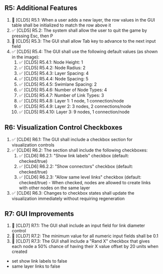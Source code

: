 ## R5: Additional Features

1. 🔲 [CLD5] R5.1: When a user adds a new layer, the row values in the GUI table shall be initialized to match the row above it
2. ✅ [CLD5] R5.2: The system shall allow the user to quit the game by pressing Esc, then P
3. 🔲 [CLD5] R5.3: The GUI shall allow Tab key to advance to the next input field
4. ✅ [CLD5] R5.4: The GUI shall use the following default values (as shown in the image):
   1. ✅ [CLD5] R5.4.1: Node Height: 1
   2. ✅ [CLD5] R5.4.2: Node Radius: 2
   3. ✅ [CLD5] R5.4.3: Layer Spacing: 4
   4. ✅ [CLD5] R5.4.4: Node Spacing: 5
   5. ✅ [CLD5] R5.4.5: Swimlane Spacing: 2
   6. ✅ [CLD5] R5.4.6: Number of Node Types: 4
   7. ✅ [CLD5] R5.4.7: Number of Link Types: 3
   8. ✅ [CLD5] R5.4.8: Layer 1: 1 node, 1 connection/node
   9. ✅ [CLD5] R5.4.9: Layer 2: 3 nodes, 2 connections/node
   10. ✅ [CLD5] R5.4.10: Layer 3: 9 nodes, 1 connection/node

## R6: Visualization Control Checkboxes

1. ✅ [CLD6] R6.1: The GUI shall include a checkbox section for visualization controls
2. ✅ [CLD6] R6.2: The section shall include the following checkboxes:
   1. ✅ [CLD6] R6.2.1: "Show link labels" checkbox (default: checked/true)
   2. ✅ [CLD6] R6.2.2: "Show connectors" checkbox (default: checked/true)
   3. ✅ [CLD6] R6.2.3: "Allow same level links" checkbox (default: checked/true) - When checked, nodes are allowed to create links with other nodes on the same layer
3. ✅ [CLD6] R6.3: Changes to checkbox states shall update the visualization immediately without requiring regeneration

## R7: GUI Improvements

1. 🔲 [CLD7] R7.1: The GUI shall include an input field for link diameter control
2. 🔲 [CLD7] R7.2: The minimum value for all numeric input fields shall be 0.1
3. 🔲 [CLD7] R7.3: The GUI shall include a "Rand X" checkbox that gives each node a 50% chance of having their X value offset by 20 units when created

- set show link labels to false
- same layer links to false
